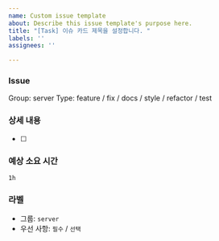 ```yaml
---
name: Custom issue template
about: Describe this issue template's purpose here.
title: "[Task] 이슈 카드 제목을 설정합니다. "
labels: ''
assignees: ''

---
```


### Issue
Group: server
Type: feature / fix / docs / style / refactor / test 

### 상세 내용
- [ ] 


### 예상 소요 시간
`1h`

### 라벨
- 그룹: `server`
- 우선 사항: `필수` / `선택`
